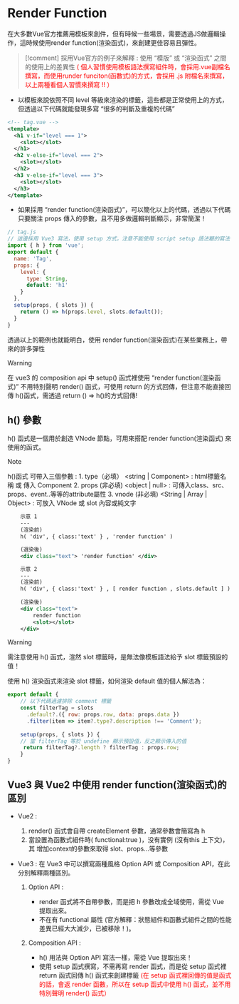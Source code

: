 # Render Function 
在大多數Vue官方推薦用模板來創件，但有時候一些場景，需要透過JS做邏輯操作，這時候使用render function(渲染函式)，來創建更佳容易且彈性。


<!--sec data-title="範例 :" data-id="section1" data-show=true ces-->

> [!comment]
> 採用Vue官方的例子來解釋 : 使用 “模版” 或 “渲染函式” 之間的使用上的差異性 <span style="color:red;"> ( 個人習慣使用模板語法撰寫組件時，會採用.vue副檔名撰寫，而使用runder funciton(函數式)的方式，會採用 .js 附檔名來撰寫，以上兩種看個人習慣來撰寫 !! ）</span>

- 以模板來說依照不同 level 等級來渲染的標籤，這些都是正常使用上的方式，但透過以下代碼就能發現多寫 “很多的判斷及重複的代碼”
  
```xml
<!-- tag.vue -->
<template>
  <h1 v-if="level === 1">
    <slot></slot>
  </h1>
  <h2 v-else-if="level === 2">
    <slot></slot>
  </h2>
  <h3 v-else-if="level === 3">
    <slot></slot>
  </h3>
</template>
```

- 如果採用 “render function(渲染函式)”，可以簡化以上的代碼，透過以下代碼只要關注 props 傳入的參數，且不用多做邏輯判斷顯示，非常簡潔！

```js
// tag.js
// 這邊採用 Vue3 寫法，使用 setup 方式，注意不能使用 script setup 語法糖的寫法（目前還不支援
import { h } from 'vue';
export default {
  name: 'Tag',
  props: {
    level: {
      type: String,
      default: 'h1'
    }
  },
  setup(props, { slots }) {
    return () => h(props.level, slots.default());
  }
}
```

<!--endsec-->

透過以上的範例也就能明白，使用 render function(渲染函式)在某些業務上，帶來的許多彈性

> [!warning]
> 在 vue3 的 composition api 中 setup() 函式裡使用 “render function(渲染函式)” 不用特別聲明 render() 函式，可使用 return 的方式回傳，但注意不能直接回傳 h()函式，需透過 return () => h()的方式回傳!



## h() 參數

h() 函式是一個用於創造 VNode 節點，可用來搭配 render function(渲染函式) 來使用的函式。

> [!note]
> h()函式 可帶入三個參數 :
    1. type（必填） <string | Component> : html標籤名稱 或 傳入 Component
    2. props (非必填) <object | null> : 可傳入class、src、props、event..等等的attribute屬性
    3. vnode (非必填) <String | Array | Object> : 可放入 VNode 或 slot 內容或純文字

<!--sec data-title="h()渲染的示意圖 :" data-id="section2" data-show=true ces-->
 
```xml
    示意 1
    ---
    (渲染前)
    h( 'div', { class:'text' } , 'render function' )

    (選染後)
    <div class="text"> 'render function' </div>

    示意 2
    ---
    (渲染前)
    h( 'div', { class:'text' } , [ render function , slots.default ] )
        
    (渲染後)       
    <div class="text">
        render function 
        <slot></slot>
    </div>
```

> [!warning]
> 需注意使用 h() 函式，渲然 slot 標籤時，是無法像模板語法給予 slot 標籤預設的值！

使用 h() 渲染函式來渲染 slot 標籤，如何渲染 default 值的個人解法為：

```js
export default {
    // 以下代碼過濾排除 comment 標籤
    const filterTag = slots
      .default?.({ row: props.row, data: props.data })
      .filter(item => item?.type?.description !== 'Comment');
      
    setup(props, { slots }) {
    // 當 filterTag 等於 undefine 顯示預設值，反之顯示傳入的值
     return filterTag?.length ? filterTag : props.row;
    }
}
```
  
<!--endsec-->

## Vue3 與 Vue2 中使用 render function(渲染函式)的區別

- Vue2 : 
  1. render() 函式會自帶 createElement 參數，通常參數會簡寫為 h
  2. 當設置為函數式組件時( functional:true )，没有實例 (沒有this 上下文)，其 增加context的參數來取得 slot、props...等參數

- Vue3 : 在 Vue3 中可以撰寫兩種風格 Option API 或 Composition API，在此分別解釋兩種區別。
  1. Option API :
     - render 函式將不自帶參數，而是把 h 參數改成全域使用，需從 Vue 提取出來。
     - 不在有 functional 屬性 (官方解釋：狀態組件和函數式組件之間的性能差異已經大大減少，已被移除！)。

  2. Composition API :
     - h() 用法與 Option API 寫法一樣，需從 Vue 提取出來！
     - 使用 setup 函式撰寫，不需再寫 render 函式，而是從 setup 函式裡 return 函式回傳 h() 函式來創建標籤 <span style="color:red;"> (在 setup 函式裡回傳的值是函式的話，會返 render 函數，所以在 setup 函式中使用 h() 函式，並不用特別聲明 render() 函式）
  
